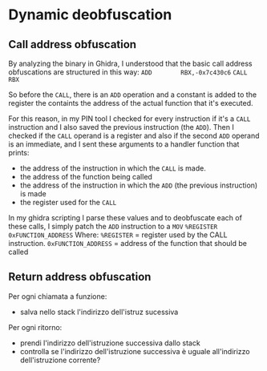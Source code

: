 # Dynamic deobfuscation
## Call address obfuscation
By analyzing the binary in Ghidra, I understood that the basic call address obfuscations are structured in this way:
`ADD        RBX,-0x7c430c6`
`CALL       RBX`

So before the `CALL`, there is an `ADD` operation and a constant is added to the register the containts the address of the actual function that it's executed.

For this reason, in my PIN tool I checked for every instruction if it's a `CALL` instruction  and I also saved the previous instruction (the `ADD`).
Then I checked if the `CALL` operand is a register and also if the second `ADD` operand is an immediate, and I sent these arguments to a handler function that prints:
- the address of the instruction in which the `CALL` is made.
- the address of the function being called
- the address of the instruction in which the `ADD` (the previous instruction) is made
- the register used for the `CALL`

In my ghidra scripting I parse these values and to deobfuscate each of these calls, I simply patch the `ADD` instruction to a `MOV` `%REGISTER 0xFUNCTION_ADDRESS`
Where:
`%REGISTER` = register used by the CALL instruction.
`0xFUNCTION_ADDRESS` = address of the function that should be called

## Return address obfuscation
Per ogni chiamata a funzione:
- salva nello stack l'indirizzo dell'istruz sucessiva

Per ogni ritorno:
- prendi l'indirizzo dell'istruzione successiva dallo stack
- controlla se l'indirizzo dell'istruzione successiva è uguale all'indirizzo dell'istruzione corrente?
